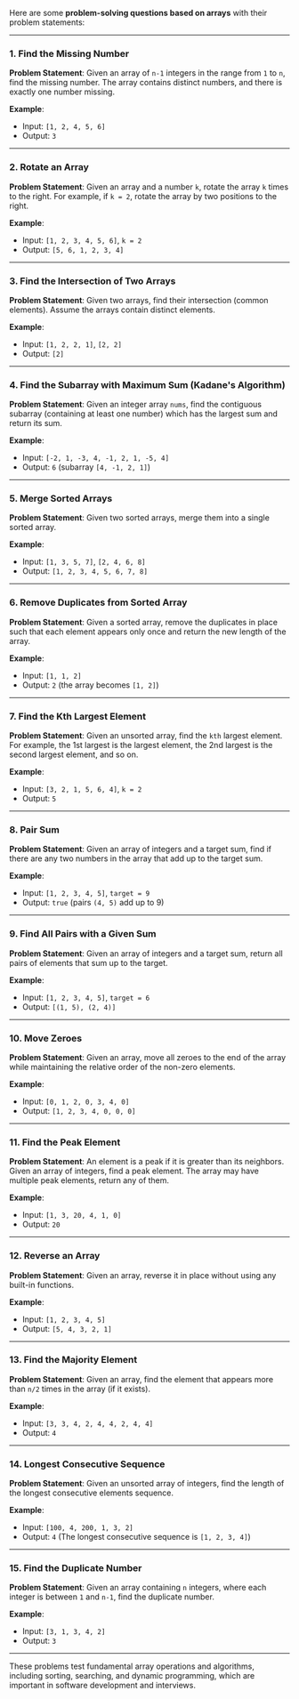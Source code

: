 Here are some **problem-solving questions based on arrays** with their problem statements:

---

### **1. Find the Missing Number**
**Problem Statement**: Given an array of `n-1` integers in the range from `1` to `n`, find the missing number. The array contains distinct numbers, and there is exactly one number missing.

**Example**:
- Input: `[1, 2, 4, 5, 6]`
- Output: `3`

---

### **2. Rotate an Array**
**Problem Statement**: Given an array and a number `k`, rotate the array `k` times to the right. For example, if `k = 2`, rotate the array by two positions to the right.

**Example**:
- Input: `[1, 2, 3, 4, 5, 6]`, `k = 2`
- Output: `[5, 6, 1, 2, 3, 4]`

---

### **3. Find the Intersection of Two Arrays**
**Problem Statement**: Given two arrays, find their intersection (common elements). Assume the arrays contain distinct elements.

**Example**:
- Input: `[1, 2, 2, 1]`, `[2, 2]`
- Output: `[2]`

---

### **4. Find the Subarray with Maximum Sum (Kadane's Algorithm)**
**Problem Statement**: Given an integer array `nums`, find the contiguous subarray (containing at least one number) which has the largest sum and return its sum.

**Example**:
- Input: `[-2, 1, -3, 4, -1, 2, 1, -5, 4]`
- Output: `6` (subarray `[4, -1, 2, 1]`)

---

### **5. Merge Sorted Arrays**
**Problem Statement**: Given two sorted arrays, merge them into a single sorted array.

**Example**:
- Input: `[1, 3, 5, 7]`, `[2, 4, 6, 8]`
- Output: `[1, 2, 3, 4, 5, 6, 7, 8]`

---

### **6. Remove Duplicates from Sorted Array**
**Problem Statement**: Given a sorted array, remove the duplicates in place such that each element appears only once and return the new length of the array.

**Example**:
- Input: `[1, 1, 2]`
- Output: `2` (the array becomes `[1, 2]`)

---

### **7. Find the Kth Largest Element**
**Problem Statement**: Given an unsorted array, find the `kth` largest element. For example, the 1st largest is the largest element, the 2nd largest is the second largest element, and so on.

**Example**:
- Input: `[3, 2, 1, 5, 6, 4]`, `k = 2`
- Output: `5`

---

### **8. Pair Sum**
**Problem Statement**: Given an array of integers and a target sum, find if there are any two numbers in the array that add up to the target sum.

**Example**:
- Input: `[1, 2, 3, 4, 5]`, `target = 9`
- Output: `true` (pairs `(4, 5)` add up to 9)

---

### **9. Find All Pairs with a Given Sum**
**Problem Statement**: Given an array of integers and a target sum, return all pairs of elements that sum up to the target.

**Example**:
- Input: `[1, 2, 3, 4, 5]`, `target = 6`
- Output: `[(1, 5), (2, 4)]`

---

### **10. Move Zeroes**
**Problem Statement**: Given an array, move all zeroes to the end of the array while maintaining the relative order of the non-zero elements.

**Example**:
- Input: `[0, 1, 2, 0, 3, 4, 0]`
- Output: `[1, 2, 3, 4, 0, 0, 0]`

---

### **11. Find the Peak Element**
**Problem Statement**: An element is a peak if it is greater than its neighbors. Given an array of integers, find a peak element. The array may have multiple peak elements, return any of them.

**Example**:
- Input: `[1, 3, 20, 4, 1, 0]`
- Output: `20`

---

### **12. Reverse an Array**
**Problem Statement**: Given an array, reverse it in place without using any built-in functions.

**Example**:
- Input: `[1, 2, 3, 4, 5]`
- Output: `[5, 4, 3, 2, 1]`

---

### **13. Find the Majority Element**
**Problem Statement**: Given an array, find the element that appears more than `n/2` times in the array (if it exists).

**Example**:
- Input: `[3, 3, 4, 2, 4, 4, 2, 4, 4]`
- Output: `4`

---

### **14. Longest Consecutive Sequence**
**Problem Statement**: Given an unsorted array of integers, find the length of the longest consecutive elements sequence.

**Example**:
- Input: `[100, 4, 200, 1, 3, 2]`
- Output: `4` (The longest consecutive sequence is `[1, 2, 3, 4]`)

---

### **15. Find the Duplicate Number**
**Problem Statement**: Given an array containing `n` integers, where each integer is between `1` and `n-1`, find the duplicate number.

**Example**:
- Input: `[3, 1, 3, 4, 2]`
- Output: `3`

---

These problems test fundamental array operations and algorithms, including sorting, searching, and dynamic programming, which are important in software development and interviews.